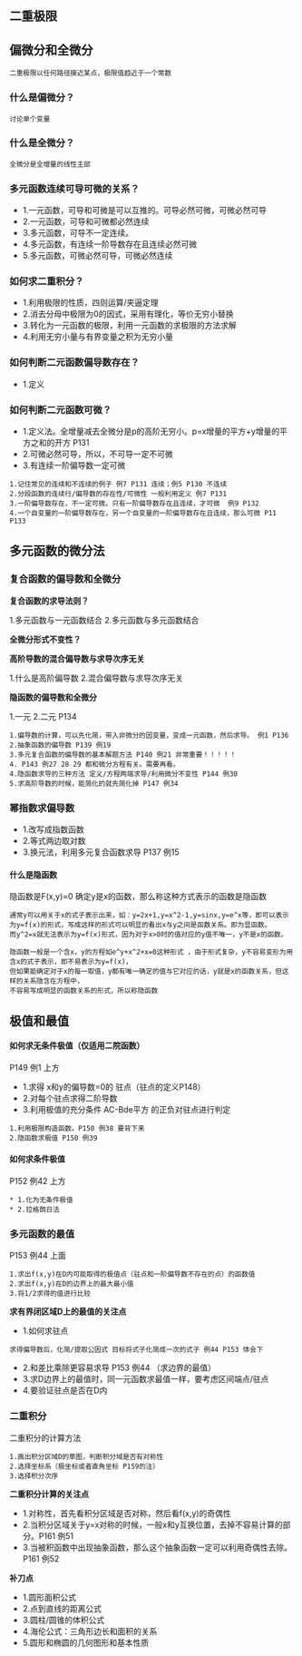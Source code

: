 ## 二重极限

## 偏微分和全微分

`二重极限以任何路径接近某点，极限值趋近于一个常数`
### 什么是偏微分？
`讨论单个变量`

### 什么是全微分？
`全微分是全增量的线性主部`

### 多元函数连续可导可微的关系？

* 1.一元函数，可导和可微是可以互推的。可导必然可微，可微必然可导
* 2.一元函数，可导和可微都必然连续
* 3.多元函数，可导不一定连续。
* 4.多元函数，有连续一阶导数存在且连续必然可微
* 5.多元函数，可微必然可导，可微必然连续


### 如何求二重积分？
* 1.利用极限的性质，四则运算/夹逼定理
* 2.消去分母中极限为0的因式，采用有理化，等价无穷小替换
* 3.转化为一元函数的极限，利用一元函数的求极限的方法求解
* 4.利用无穷小量与有界变量之积为无穷小量

### 如何判断二元函数偏导数存在？
* 1.定义

### 如何判断二元函数可微？

* 1.定义法。全增量减去全微分是p的高阶无穷小。p=x增量的平方+y增量的平方之和的开方 P131
* 2.可微必然可导，所以，不可导一定不可微
* 3.有连续一阶偏导数一定可微

```
1.记住常见的连续和不连续的例子 例7 P131 连续；例5 P130 不连续
2.分段函数的连续行/偏导数的存在性/可微性 一般利用定义 例7 P131
3.一阶偏导数存在，不一定可微。只有一阶偏导数存在且连续，才可微  例9 P132
4.一个自变量的一阶偏导数存在，另一个自变量的一阶偏导数存在且连续，那么可微 P11 P133
```

## 多元函数的微分法

### 复合函数的偏导数和全微分

**复合函数的求导法则？**

1.多元函数与一元函数结合
2.多元函数与多元函数结合

**全微分形式不变性？**

**高阶导数的混合偏导数与求导次序无关**

1.什么是高阶偏导数
2.混合偏导数与求导次序无关

**隐函数的偏导数和全微分**

1.一元
2.二元 P134

```
1.偏导数的计算，可以先化简，带入非微分的因变量，变成一元函数，然后求导。 例1 P136
2.抽象函数的偏导数 P139 例19
3.多元复合函数的偏导数的基本解题方法 P140 例21 非常重要！！！！！
4. P143 例27 28 29 都和微分方程有关。需要再看。
4.隐函数求导的三种方法 定义/方程两端求导/利用微分不变性 P144 例30
5.求高阶导数的时候，能简化的就先简化掉 P147 例34
```

### 幂指数求偏导数

* 1.改写成指数函数
* 2.等式两边取对数
* 3.换元法，利用多元复合函数求导 P137 例15

#### 什么是隐函数

隐函数是F(x,y)=0 确定y是x的函数，那么称这种方式表示的函数是隐函数

```
通常y可以用关于x的式子表示出来，如：y=2x+1,y=x^2-1,y=sinx,y=e^x等，即可以表示为y=f(x)的形式，写成这样的形式可以明显的看出x与y之间是函数关系。即为显函数。
而y^2=x就无法表示为y=f(x)形式，因为对于x>0时的值对应的y值不唯一，y不是x的函数。

隐函数一般是一个含x，y的方程如e^y+x^2+x=0这种形式 ，由于形式复杂，y不容易变形为用含x的式子表示，即不易表示为y=f(x)，
但如果能确定对于x的每一取值，y都有唯一确定的值与它对应的话，y就是x的函数关系，但这样的关系隐含在方程中，
不容易写成明显的函数关系的形式，所以称隐函数
```

## 极值和最值

#### 如何求无条件极值（仅适用二院函数）
P149 例1 上方
* 1.求得 x和y的偏导数=0的 驻点（驻点的定义P148）
* 2.对每个驻点求得二阶导数
* 3.利用极值的充分条件 AC-Bde平方 的正负对驻点进行判定

```
1.利用极限构造函数。P150 例38 要背下来
2.隐函数求极值 P150 例39 
```
#### 如何求条件极值
P152 例42 上方
```
* 1.化为无条件极值
* 2.拉格朗日法
```

### 多元函数的最值
P153 例44 上面
```
1.求出f(x,y)在D内可能取得的极值点（驻点和一阶偏导数不存在的点）的函数值
2.求出f(x,y)在D的边界上的最大最小值
3.将1/2求得的值进行比较
```
**求有界闭区域D上的最值的关注点**

* 1.如何求驻点

`求得偏导数后，化简/提取公因式 目标将式子化简成一次的式子 例44 P153 体会下`

* 2.和差比乘除更容易求导 P153 例44 （求边界的最值）
* 3.求D边界上的最值时，同一元函数求最值一样，要考虑区间端点/驻点
* 4.要验证驻点是否在D内

### 二重积分
二重积分的计算方法
```
1.画出积分区域D的草图，判断积分域是否有对称性
2.选择坐标系（极坐标或者直角坐标 P159的注）
3.选择积分次序
```
**二重积分计算的关注点**

* 1.对称性，首先看积分区域是否对称，然后看f(x,y)的奇偶性
* 2.当积分区域关于y=x对称的时候，一般x和y互换位置，去掉不容易计算的部分。P161 例51
* 3.当被积函数中出现抽象函数，那么这个抽象函数一定可以利用奇偶性去除。P161 例52


**补刀点**
* 1.圆形面积公式 
* 2.点到直线的距离公式
* 3.圆柱/圆锥的体积公式
* 4.海伦公式：三角形边长和面积的关系
* 5.圆形和椭圆的几何图形和基本性质